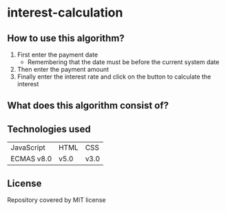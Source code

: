 # interest-calculation
 
 
 
 
 
 
 
 ## How to use this algorithm?

1. First enter the payment date
     + Remembering that the date must be before the current system date 
3. Then enter the payment amount
4. Finally enter the interest rate and click on the button to calculate the interest


## What does this algorithm consist of?



## Technologies used


<table> 
 <tr>
  <td>JavaScript</td>
  <td>HTML</td>
  <td>CSS</td>
 </tr>
 <tr> 
  <td> ECMAS v8.0</td>
  <td> v5.0 </td>
  <td>v3.0</td>
 </tr>
</table>

## License
Repository covered by MIT license
